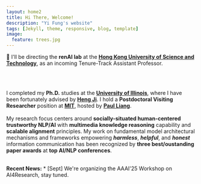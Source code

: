 ```yaml
---
layout: home2
title: Hi There, Welcome!
description: "Yi Fung's website"
tags: [Jekyll, theme, responsive, blog, template]
image:
  feature: trees.jpg
---
```


📢 I'll be directing the <b>renAI lab</b> at the <a href="https://hkust.edu.hk/" target="_blank"><b>Hong Kong University of Science and Technology</b></a>, as an incoming Tenure-Track Assistant Professor.

<br><br>

I completed my <b>Ph.D.</b> studies at the <a href="https://cs.illinois.edu/" target="_blank"><b>University of Illinois</b></a>, where I have been fortunately advised by <a href="https://blender.cs.illinois.edu/hengji.html" target="_blank"><b>Heng Ji</b></a>. I hold a <b>Postdoctoral Visiting Researcher</b> position at <a href="https://www.mit.edu/" target="_blank"><b>MIT</b></a>, hosted by <a href="https://www.mit.edu/~ppliang/" target="_blank"><b>Paul Liang</b></a>.
<br><br>
My research focus centers around <b>socially-situated human-centered trustworthy NLP/AI</b> with <b>multimedia knowledge reasoning</b> capability and <b>scalable alignment</b> principles. My work on fundamental model architectural mechanisms and frameworks empowering <b><i>harmless</i></b>, <b><i>helpful</i></b>, and <i><b>honest</b></i> information communication has been recognized by <b>three best/oustanding paper awards</b> at <b>top AI/NLP conferences</b>.

<br>
<b>Recent News:</b>
* [Sept] We're organizing the AAAI'25 Workshop on AI4Research, stay tuned.

